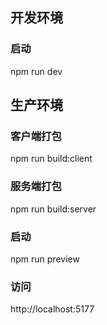 ## 开发环境
### 启动
npm run dev

## 生产环境
### 客户端打包
npm run build:client

### 服务端打包
npm run build:server

### 启动
npm run preview

### 访问
http://localhost:5177
